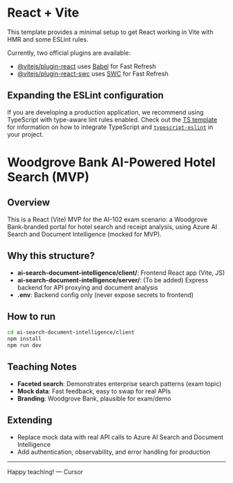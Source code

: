 # React + Vite

This template provides a minimal setup to get React working in Vite with HMR and some ESLint rules.

Currently, two official plugins are available:

- [@vitejs/plugin-react](https://github.com/vitejs/vite-plugin-react/blob/main/packages/plugin-react) uses [Babel](https://babeljs.io/) for Fast Refresh
- [@vitejs/plugin-react-swc](https://github.com/vitejs/vite-plugin-react/blob/main/packages/plugin-react-swc) uses [SWC](https://swc.rs/) for Fast Refresh

## Expanding the ESLint configuration

If you are developing a production application, we recommend using TypeScript with type-aware lint rules enabled. Check out the [TS template](https://github.com/vitejs/vite/tree/main/packages/create-vite/template-react-ts) for information on how to integrate TypeScript and [`typescript-eslint`](https://typescript-eslint.io) in your project.

# Woodgrove Bank AI-Powered Hotel Search (MVP)

## Overview
This is a React (Vite) MVP for the AI-102 exam scenario: a Woodgrove Bank-branded portal for hotel search and receipt analysis, using Azure AI Search and Document Intelligence (mocked for MVP).

## Why this structure?
- **ai-search-document-intelligence/client/**: Frontend React app (Vite, JS)
- **ai-search-document-intelligence/server/**: (To be added) Express backend for API proxying and document analysis
- **.env**: Backend config only (never expose secrets to frontend)

## How to run
```bash
cd ai-search-document-intelligence/client
npm install
npm run dev
```

## Teaching Notes
- **Faceted search**: Demonstrates enterprise search patterns (exam topic)
- **Mock data**: Fast feedback, easy to swap for real APIs
- **Branding**: Woodgrove Bank, plausible for exam/demo

## Extending
- Replace mock data with real API calls to Azure AI Search and Document Intelligence
- Add authentication, observability, and error handling for production

---

Happy teaching! — Cursor
